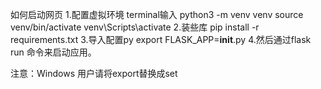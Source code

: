如何启动网页
1.配置虚拟环境
terminal输入
python3 -m venv venv
source venv/bin/activate  venv\Scripts\activate
2.装些库
pip install -r requirements.txt
3.导入配置py
export FLASK_APP=__init__.py
4.然后通过flask run 命令来启动应用。

注意：Windows 用户请将export替换成set